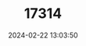 ---
title: "17314"
category: "Pipistrellus kuhlii"
draft: false
date: 2024-02-22 13:03:50
languages:
  Spanish; Castilian: ["Murciélagod de Borde Claro"]
  French: ["Pipistrelle de Kuhl"]
  Italian: ["Pipistrello albolimbato"]
  English: ["Kuhl's Pipistrelle"]
---